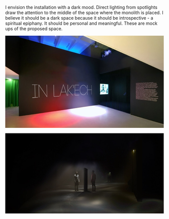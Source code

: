 I envision the installation with a dark mood. Direct lighting from spotlights draw the attention to the middle of the space where the monolith is placed. I believe it should be a dark space because it should be introspective - a spiritual epiphany. It should be personal and meaningful. These are mock ups of the proposed space.  

![Barbican](../project_images/barbican_01.jpg?raw=true "Barbican")

![Barbican](../project_images/barbican_02.jpg?raw=true "Barbican")
